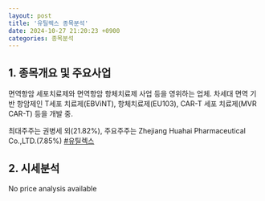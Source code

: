 ```yaml
---
layout: post
title: '유틸렉스 종목분석'
date: 2024-10-27 21:20:23 +0900
categories: 종목분석
---
```


## 1. 종목개요 및 주요사업

면역항암 세포치료제와 면역항암 항체치료제 사업 등을 영위하는 업체. 차세대 면역 기반 항암제인 T세포 치료제(EBViNT), 항체치료제(EU103), CAR-T 세포 치료제(MVR CAR-T) 등을 개발 중. 

최대주주는 권병세 외(21.82%), 주요주주는 Zhejiang Huahai Pharmaceutical Co.,LTD.(7.85%)
[#유틸렉스](#)

## 2. 시세분석

No price analysis available
